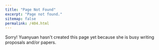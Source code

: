 ```yaml
---
title: "Page Not Found"
excerpt: "Page not found."
sitemap: false
permalink: /404.html
---
```


Sorry! Yuanyuan hasn't created this page yet because she is busy writing proposals and/or papers.

<script type="text/javascript">
  var GOOG_FIXURL_LANG = 'en';
  var GOOG_FIXURL_SITE = '{{ site.url }}'
</script>
<script type="text/javascript"
  src="//linkhelp.clients.google.com/tbproxy/lh/wm/fixurl.js">
</script>
